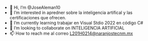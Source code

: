 - 👋 Hi, I’m @JoseAleman10
- 👀 I’m interested in  apredner sobre la inteligencia artifical y las certificaciones que ofrecen.
- 🌱 I’m currently learning  trabajar en Visual Stdio 2022 en código C#
- 💞️ I’m looking to collaborate on INTELIGENCIA ARTIFICIAL 
- 📫 How to reach me al correo L201H0214@naranjostecnm.mx

<!---
JoseAleman10/JoseAleman10 is a ✨ special ✨ repository because its `README.md` (this file) appears on your GitHub profile.
You can click the Preview link to take a look at your changes.
--->
